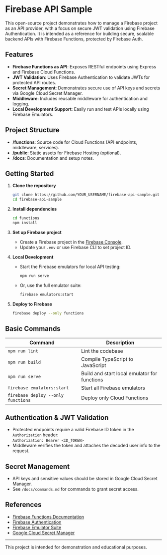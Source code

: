 # Firebase API Sample

This open-source project demonstrates how to manage a Firebase project as an API provider, with a focus on secure JWT validation using Firebase Authentication. It is intended as a reference for building secure, scalable backend APIs with Firebase Functions, protected by Firebase Auth.

## Features

- **Firebase Functions as API**: Exposes RESTful endpoints using Express and Firebase Cloud Functions.
- **JWT Validation**: Uses Firebase Authentication to validate JWTs for protected API routes.
- **Secret Management**: Demonstrates secure use of API keys and secrets via Google Cloud Secret Manager.
- **Middleware**: Includes reusable middleware for authentication and logging.
- **Local Development Support**: Easily run and test APIs locally using Firebase Emulators.

## Project Structure

- **/functions**: Source code for Cloud Functions (API endpoints, middleware, services).
- **/public**: Static assets for Firebase Hosting (optional).
- **/docs**: Documentation and setup notes.

## Getting Started

1. **Clone the repository**

   ```bash
   git clone https://github.com/YOUR_USERNAME/firebase-api-sample.git
   cd firebase-api-sample
   ```

2. **Install dependencies**

   ```bash
   cd functions
   npm install
   ```

3. **Set up Firebase project**

   - Create a Firebase project in the [Firebase Console](https://console.firebase.google.com/).
   - Update your `.env` or use Firebase CLI to set project ID.

4. **Local Development**

   - Start the Firebase emulators for local API testing:

     ```bash
     npm run serve
     ```

   - Or, use the full emulator suite:

     ```bash
     firebase emulators:start
     ```

5. **Deploy to Firebase**

   ```bash
   firebase deploy --only functions
   ```

## Basic Commands

| Command                            | Description                                  |
| ---------------------------------- | -------------------------------------------- |
| `npm run lint`                     | Lint the codebase                            |
| `npm run build`                    | Compile TypeScript to JavaScript             |
| `npm run serve`                    | Build and start local emulator for functions |
| `firebase emulators:start`         | Start all Firebase emulators                 |
| `firebase deploy --only functions` | Deploy only Cloud Functions                  |

## Authentication & JWT Validation

- Protected endpoints require a valid Firebase ID token in the `Authorization` header:  
  `Authorization: Bearer <ID_TOKEN>`
- Middleware verifies the token and attaches the decoded user info to the request.

## Secret Management

- API keys and sensitive values should be stored in Google Cloud Secret Manager.
- See `/docs/commands.md` for commands to grant secret access.

## References

- [Firebase Functions Documentation](https://firebase.google.com/docs/functions)
- [Firebase Authentication](https://firebase.google.com/docs/auth)
- [Firebase Emulator Suite](https://firebase.google.com/docs/emulator-suite)
- [Google Cloud Secret Manager](https://cloud.google.com/secret-manager)

---

This project is intended for demonstration and educational purposes.
